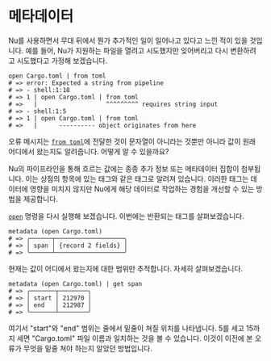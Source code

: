 # 메타데이터

Nu를 사용하면서 무대 뒤에서 뭔가 추가적인 일이 일어나고 있다고 느낀 적이 있을 것입니다. 예를 들어, Nu가 지원하는 파일을 열려고 시도했지만 잊어버리고 다시 변환하려고 시도했다고 가정해 보겠습니다.

```nu
open Cargo.toml | from toml
# => error: Expected a string from pipeline
# => - shell:1:18
# => 1 | open Cargo.toml | from toml
# =>   |                   ^^^^^^^^^ requires string input
# => - shell:1:5
# => 1 | open Cargo.toml | from toml
# =>   |      ---------- object originates from here
```

오류 메시지는 [`from toml`](/commands/docs/from_toml.md)에 전달한 것이 문자열이 아니라는 것뿐만 아니라 값이 원래 어디에서 왔는지도 알려줍니다. 어떻게 알 수 있을까요?

Nu의 파이프라인을 통해 흐르는 값에는 종종 추가 정보 또는 메타데이터 집합이 첨부됩니다. 이는 상점의 항목에 있는 태그와 같은 태그로 알려져 있습니다. 이러한 태그는 데이터에 영향을 미치지 않지만 Nu에게 해당 데이터로 작업하는 경험을 개선할 수 있는 방법을 제공합니다.

[`open`](/commands/docs/open.md) 명령을 다시 실행해 보겠습니다. 이번에는 반환되는 태그를 살펴보겠습니다.

```nu
metadata (open Cargo.toml)
# => ╭──────┬───────────────────╮
# => │ span │ {record 2 fields} │
# => ╰──────┴───────────────────╯
```

현재는 값이 어디에서 왔는지에 대한 범위만 추적합니다. 자세히 살펴보겠습니다.

```nu
metadata (open Cargo.toml) | get span
# => ╭───────┬────────╮
# => │ start │ 212970 │
# => │ end   │ 212987 │
# => ╰───────┴────────╯
```

여기서 "start"와 "end" 범위는 줄에서 밑줄이 쳐질 위치를 나타냅니다. 5를 세고 15까지 세면 "Cargo.toml" 파일 이름과 일치하는 것을 볼 수 있습니다. 이것이 이전에 본 오류가 무엇을 밑줄 쳐야 하는지 알았던 방법입니다.
